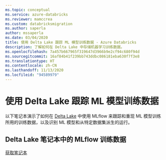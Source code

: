 ```yaml
---
ms.topic: conceptual
ms.service: azure-databricks
ms.reviewer: mamccrea
ms.custom: databricksmigration
ms.author: saperla
author: mssaperla
ms.date: 03/04/2020
title: 使用 Delta Lake 跟踪 ML 模型训练数据 - Azure Databricks
description: 了解如何在 Delta Lake 中存储机器学习训练数据。
ms.openlocfilehash: 7a457b667965f319647d3966b9e2cf94c680f94d
ms.sourcegitcommit: 16af84b41f239bb743ddbc086181eba630f7f3e8
ms.translationtype: HT
ms.contentlocale: zh-CN
ms.lasthandoff: 11/13/2020
ms.locfileid: "94589979"
---
```

# <a name="track-ml-model-training-data-with-delta-lake"></a><a id="track-ml-model-training-data-with-delta-lake"> </a><a id="training-mlflow-delta"> </a>使用 Delta Lake 跟踪 ML 模型训练数据

以下笔记本演示了如何在 [Delta Lake](https://delta.io) 中使用 MLflow 来跟踪和重现 ML 模型训练所用的训练数据，以及识别 ML 模型和从特定数据集派生的运行。

## <a name="mlflow-training-data-in-delta-lake-notebook"></a>Delta Lake 笔记本中的 MLflow 训练数据

[获取笔记本](../../_static/notebooks/mlflow/mlflow-delta-training.html)